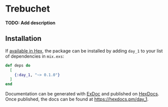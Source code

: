 # Trebuchet

**TODO: Add description**

## Installation

If [available in Hex](https://hex.pm/docs/publish), the package can be installed
by adding `day_1` to your list of dependencies in `mix.exs`:

```elixir
def deps do
  [
    {:day_1, "~> 0.1.0"}
  ]
end
```

Documentation can be generated with [ExDoc](https://github.com/elixir-lang/ex_doc)
and published on [HexDocs](https://hexdocs.pm). Once published, the docs can
be found at <https://hexdocs.pm/day_1>.

